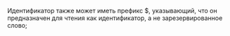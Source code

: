 Идентификатор также может иметь префикс $, указывающий, что он предназначен для чтения как идентификатор, а не зарезервированное слово;